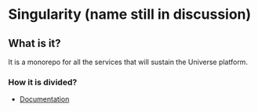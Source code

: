 # Singularity (name still in discussion)

## What is it?

It is a monorepo for all the services that will sustain the Universe platform.

### How it is divided?

- [Documentation](/docs/readme.md)
